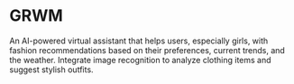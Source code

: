 # GRWM
An AI-powered virtual assistant that helps users, especially girls, with fashion recommendations based on
their preferences, current trends, and the weather. Integrate image recognition to analyze clothing items
and suggest stylish outfits.
